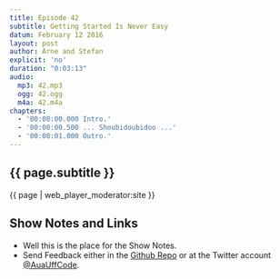 ```yaml
---
title: Episode 42
subtitle: Getting Started Is Never Easy
datum: February 12 2016
layout: post
author: Arne and Stefan
explicit: 'no'
duration: "0:03:13"
audio:
  mp3: 42.mp3
  ogg: 42.ogg
  m4a: 42.m4a
chapters:
  - '00:00:00.000 Intro.'
  - '00:00:00.500 ... Shoubidoubidoo ...'
  - '00:00:01.000 Outro.'
---
```


## {{ page.subtitle }}

{{ page | web_player_moderator:site }}

## Show Notes and Links

  * Well this is the place for the Show Notes.
  * Send Feedback either in the [Github Repo](https://github.com/haslinger/jekyll-octopod) or at the Twitter account [@AuaUffCode](http://twitter.com/@AuaUffCode).
